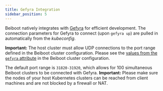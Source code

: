 ```yaml
---
title: Gefyra Integration
sidebar_position: 5
---
```

Beiboot natively integrates with [Gefyra](https://gefyra.dev) for efficient development. The connection parameters
for Gefyra to connect (upon `gefyra up`) are pulled in automatically from the _kubeconfig_.

**Important:** The host cluster must allow UDP connections to the port range defined in the Beiboot cluster configuration.
Please see the [values from the `gefyra` attribute](/beiboot/configuration/#beiboot-cluster-configuration) in the Beiboot 
cluster configuration.

The default port range is `31820-31920`, which allows for 100 simultaneous Beiboot clusters to be connected with Gefyra.
**Important:** Please make sure the nodes of your host Kubernetes clusters can be reached from client machines and are not
blocked by a firewall or NAT.

